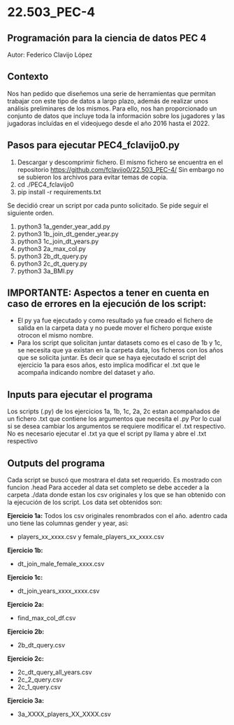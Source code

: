 # 22.503_PEC-4
## Programación para la ciencia de datos PEC 4
Autor: Federico Clavijo López

## Contexto
Nos han pedido que diseñemos una serie de herramientas que permitan trabajar con este tipo de datos a largo plazo, además de realizar unos análisis preliminares de los mismos. Para ello, nos han proporcionado un conjunto de datos que incluye toda la información sobre los jugadores y las jugadoras incluídas en el videojuego desde el año 2016 hasta el 2022.


## Pasos para ejecutar PEC4_fclavijo0.py
1. Descargar y descomprimir fichero. El mismo fichero se encuentra en el repositorio https://github.com/fclavijo0/22.503_PEC-4/ Sin embargo no se subieron los archivos para evitar temas de copia.
2. cd ./PEC4_fclavijo0
3. pip install -r requirements.txt

Se decidió crear un script por cada punto solicitado. Se pide seguir el siguiente orden.
1. python3 1a_gender_year_add.py
2. python3 1b_join_dt_gender_year.py
3. python3 1c_join_dt_years.py
4. python3 2a_max_col.py
5. python3 2b_dt_query.py 
6. python3 2c_dt_query.py
7. python3 3a_BMI.py

## IMPORTANTE: Aspectos a tener en cuenta en caso de errores en la ejecución de los script:
* El py ya fue ejecutado y como resultado ya fue creado el fichero de salida en la carpeta data y no puede mover el fichero porque existe otrocon el mismo nombre.
* Para los script que solicitan juntar datasets como es el caso de 1b y 1c, se necesita que ya existan en la carpeta data, los ficheros con los años que se solicita juntar. Es decir que se haya ejecutado el script del ejercicio 1a para esos años, esto implica modificar el .txt que le acompaña indicando nombre del dataset y año.  

## Inputs para ejecutar el programa
Los scripts (.py) de los ejercicios 1a, 1b, 1c, 2a, 2c estan acompañados de un fichero .txt que contiene los argumentos que necesita el .py
Por lo cual si se desea cambiar los argumentos se requiere modificar el .txt respectivo. No es necesario ejecutar el .txt ya que el script py llama y abre el .txt respectivo


## Outputs del programa
Cada script se buscó que mostrara el data set requerido. Es mostrado con funcion .head
Para acceder al data set completo se debe acceder a la carpeta ./data donde estan los csv originales y los que se han obtenido con la ejecución de los script. 
Los data set obtenidos son:

**Ejercicio 1a:**
Todos los csv originales renombrados con el año. adentro cada uno tiene las columnas gender y year, asi:
* players_xx_xxxx.csv y female_players_xx_xxxx.csv

**Ejercicio 1b:**
* dt_join_male_female_xxxx.csv

**Ejercicio 1c:**
* dt_join_years_xxxx_xxxx.csv

**Ejercicio 2a:**
* find_max_col_df.csv

**Ejercicio 2b:**
* 2b_dt_query.csv

**Ejercicio 2c:**
* 2c_dt_query_all_years.csv
* 2c_2_query.csv
* 2c_1_query.csv

**Ejercicio 3a:**
* 3a_XXXX_players_XX_XXXX.csv


